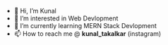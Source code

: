 - 👋 Hi, I’m Kunal
- 👀 I’m interested in Web Devlopment
- 🌱 I’m currently learning MERN Stack Devlopment
- 📫 How to reach me @ __kunal_takalkar__ (instagram)

<!---
kunal967/kunal967 is a ✨ special ✨ repository because its `README.md` (this file) appears on your GitHub profile.
You can click the Preview link to take a look at your changes.
- 💞️ I’m looking to collaborate on ...
--->
